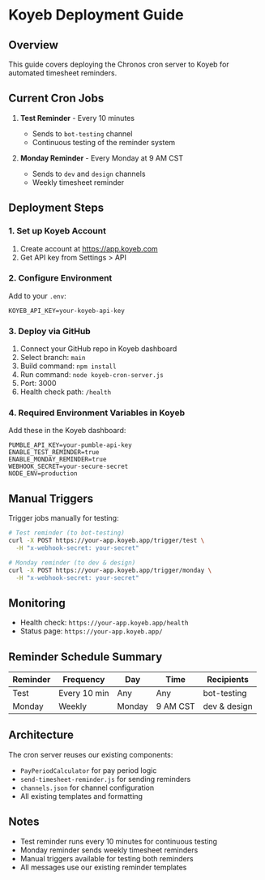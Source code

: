 # Koyeb Deployment Guide

## Overview

This guide covers deploying the Chronos cron server to Koyeb for automated timesheet reminders.

## Current Cron Jobs

1. **Test Reminder** - Every 10 minutes
   - Sends to `bot-testing` channel
   - Continuous testing of the reminder system

2. **Monday Reminder** - Every Monday at 9 AM CST
   - Sends to `dev` and `design` channels
   - Weekly timesheet reminder

## Deployment Steps

### 1. Set up Koyeb Account

1. Create account at https://app.koyeb.com
2. Get API key from Settings > API

### 2. Configure Environment

Add to your `.env`:
```
KOYEB_API_KEY=your-koyeb-api-key
```

### 3. Deploy via GitHub

1. Connect your GitHub repo in Koyeb dashboard
2. Select branch: `main`
3. Build command: `npm install`
4. Run command: `node koyeb-cron-server.js`
5. Port: 3000
6. Health check path: `/health`

### 4. Required Environment Variables in Koyeb

Add these in the Koyeb dashboard:

```
PUMBLE_API_KEY=your-pumble-api-key
ENABLE_TEST_REMINDER=true
ENABLE_MONDAY_REMINDER=true
WEBHOOK_SECRET=your-secure-secret
NODE_ENV=production
```

## Manual Triggers

Trigger jobs manually for testing:

```bash
# Test reminder (to bot-testing)
curl -X POST https://your-app.koyeb.app/trigger/test \
  -H "x-webhook-secret: your-secret"

# Monday reminder (to dev & design) 
curl -X POST https://your-app.koyeb.app/trigger/monday \
  -H "x-webhook-secret: your-secret"
```

## Monitoring

- Health check: `https://your-app.koyeb.app/health`
- Status page: `https://your-app.koyeb.app/`

## Reminder Schedule Summary

| Reminder | Frequency | Day | Time | Recipients |
|----------|-----------|-----|------|------------|
| Test | Every 10 min | Any | Any | bot-testing |
| Monday | Weekly | Monday | 9 AM CST | dev & design |

## Architecture

The cron server reuses our existing components:
- `PayPeriodCalculator` for pay period logic
- `send-timesheet-reminder.js` for sending reminders
- `channels.json` for channel configuration
- All existing templates and formatting

## Notes

- Test reminder runs every 10 minutes for continuous testing
- Monday reminder sends weekly timesheet reminders
- Manual triggers available for testing both reminders
- All messages use our existing reminder templates
